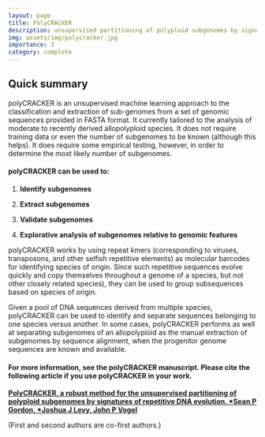 ```yaml
---
layout: page
title: PolyCRACKER
description: unsupervised partitioning of polyploid subgenomes by signatures of repetitive DNA evolution  
img: assets/img/polycracker.jpg
importance: 3
category: complete
---
```


## Quick summary

polyCRACKER is an unsupervised machine learning approach to the classification and extraction
of sub-genomes from a set of genomic sequences provided in FASTA format. It currently
tailored to the analysis of moderate to recently derived allopolyploid species. It does not
require training data or even the number of subgenomes to be known (although this helps). It does require
some empirical testing, however, in order to determine the most likely number of subgenomes.

#### polyCRACKER can be used to:

1. **Identify subgenomes**  

2. **Extract subgenomes**

3. **Validate subgenomes**

4. **Explorative analysis of subgenomes relative to genomic features**

polyCRACKER works by using repeat kmers (corresponding to viruses, transposons, and other
selfish repetitive elements) as molecular barcodes for identifying species of origin. Since
such repetitive sequences evolve quickly and copy themselves throughout a genome of a species,
but not other closely related species), they can be used to group subsequences based on species
of origin.

Given a pool of DNA sequences derived from multiple species,
polyCRACKER can be used to identify and separate sequences belonging to one species versus another.
In some cases, polyCRACKER performs as well at separating subgenomes of an allopolyploid as the manual
extraction of subgenomes by sequence alignment, when the progenitor genome sequences are known and available.

#### For more information, see the polyCRACKER manuscript. Please cite the following article if you use polyCRACKER in your work.

**[PolyCRACKER, a robust method for the unsupervised partitioning of polyploid subgenomes by signatures of repetitive DNA evolution.
\*Sean P Gordon, \*Joshua J Levy, John P Vogel](https://bmcgenomics.biomedcentral.com/articles/10.1186/s12864-019-5828-5)**

(First and second authors are co-first authors.)
